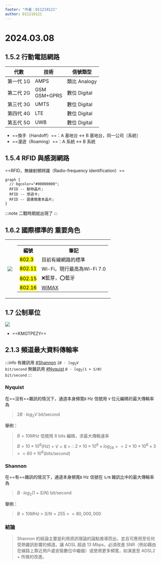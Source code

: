 ```yaml
---
footer: "作者：D11219121"
author: D11219121
---
```


# 2024.03.08

## 1.5.2 行動電話網路

| 代數      | 技術            | 信號類型     |
| --------- | --------------- | ------------ |
| 第一代 1G | AMPS            | 類比 Analogy |
| 第二代 2G | GSM<br>GSM+GPRS | 數位 Digital |
| 第三代 3G | UMTS            | 數位 Digital |
| 第四代 4G | LTE             | 數位 Digital |
| 第五代 5G | UWB             | 數位 Digital |

- ==換手（Handoff）==：A 基地台 ↔ B 基地台，同一公司（系統）
- ==漫遊（Roaming）==：A 系統 ↔ B 系統

## 1.5.4 RFID 與感測網路

==RFID，無線射頻辨識（Radio-frequency identification）==

```graphviz
graph {
  // bgcolor="#00000000";
  RFID -- 動物晶片;
  RFID -- 悠遊卡;
  RFID -- 圖書館書本晶片;
}
```

:::note
二戰時期就出現了
:::

## 1.6.2 國際標準的 重要角色

<table>
  <tr>
    <td>
      <img src="/studing/networks/2024.03.08/0.png">
    </td>
    <td>
      <table>
        <tr>
          <th>編號</th>
          <th>筆記</th>
        </tr>
        <tr>
          <td><mark>802.3</mark></td>
          <td>目前有線網路的標準</td>
        </tr>
        <tr>
          <td><mark>802.11</mark></td>
          <td>Wi-Fi，現行最高為Wi-Fi 7.0</td>
        </tr>
        <tr>
          <td><mark>802.15</mark></td>
          <td>❌藍芽，⭕藍牙</td>
        </tr>
        <tr>
          <td><mark>802.16</mark></td>
          <td><a href="https://zh.wikipedia.org/zh-tw/WiMAX">WiMAX</a></td>
        </tr>
      </table>
    </td>
  </tr>
</table>

## 1.7 公制單位

![](/studing/networks/2024.03.08/1.png)

- ==KMGTPEZY==

## 2.1.3 頻道最大資料傳輸率

:::info
有雜訊用 [#Shannon](#shnnon) <code>$2B\cdot log_2V$ bit/second</code>
無雜訊用 [#Nyquist](#nyquist) <code>$B\cdot log_2(1+S/N)$ bit/second</code>
:::

### Nyquist

在==沒有==雜訊的情況下，通道本身頻寬`B` Hz 信號用 `V` 位元編碼的最大傳輸率為

> $2B\cdot log_2V$ bit/second

舉例：

> $B = 10 MHz$
> 信號用 8 bits 編碼，求最大傳輸速率
>
> $B=10\times 10^6(Hz)$ > $V=8$ > $\therefore 2\times 10\times 10^6\times log_28$ > $=2\times 10\times 10^6\times 3$ > $=60\times 10^6(bits/second)$

### Shannon

在==有==雜訊的情況下，通道本身頻寬`B` Hz 信號在 `S/N` 雜訊比中的最大傳輸率為

> $B\cdot log_2(1+S/N)$ bit/second

舉例：

> $B=10MHz$ > $S/N=255$ > $=80,000,000$

### 結論

> Shannon 的結論主要是利用資訊理論的論點推導而出，並且可應用至任何受熱雜訊影響的頻道。讓 ADSL 超過 13 Mbps，必須改進 SNR（例如藉由在線路上靠近用戶處安裝數位中繼器）或使用更多頻寬，如演進至 ADSL2 + 所做的改進。
